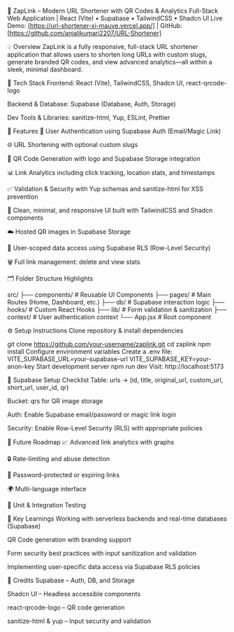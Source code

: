🔗 ZapLink – Modern URL Shortener with QR Codes & Analytics
Full-Stack Web Application | React (Vite) • Supabase • TailwindCSS • Shadcn UI
Live Demo: [https://url-shortener-xi-mauve.vercel.app/] | GitHub: [https://github.com/anjalikumari2207/URL-Shortener]

💡 Overview
ZapLink is a fully responsive, full-stack URL shortener application that allows users to shorten long URLs with custom slugs, generate branded QR codes, and view advanced analytics—all within a sleek, minimal dashboard.

🔨 Tech Stack
Frontend: React (Vite), TailwindCSS, Shadcn UI, react-qrcode-logo

Backend & Database: Supabase (Database, Auth, Storage)

Dev Tools & Libraries: sanitize-html, Yup, ESLint, Prettier

🚀 Features
🔐 User Authentication using Supabase Auth (Email/Magic Link)

🌐 URL Shortening with optional custom slugs

📸 QR Code Generation with logo and Supabase Storage integration

📊 Link Analytics including click tracking, location stats, and timestamps

✅ Validation & Security with Yup schemas and sanitize-html for XSS prevention

🧼 Clean, minimal, and responsive UI built with TailwindCSS and Shadcn components

☁️ Hosted QR images in Supabase Storage

🧹 User-scoped data access using Supabase RLS (Row-Level Security)

🗑 Full link management: delete and view stats

🗂️ Folder Structure Highlights

src/
├── components/        # Reusable UI Components
├── pages/             # Main Routes (Home, Dashboard, etc.)
├── db/                # Supabase interaction logic
├── hooks/             # Custom React Hooks
├── lib/               # Form validation & sanitization
├── context/           # User authentication context
└── App.jsx            # Root component

⚙️ Setup Instructions
Clone repository & install dependencies

git clone https://github.com/your-username/zaplink.git
cd zaplink
npm install
Configure environment variables
Create a .env file:
VITE_SUPABASE_URL=your-supabase-url
VITE_SUPABASE_KEY=your-anon-key
Start development server
npm run dev
Visit: http://localhost:5173

🧱 Supabase Setup Checklist
Table: urls → (id, title, original_url, custom_url, short_url, user_id, qr)

Bucket: qrs for QR image storage

Auth: Enable Supabase email/password or magic link login

Security: Enable Row-Level Security (RLS) with appropriate policies

📌 Future Roadmap
📈 Advanced link analytics with graphs

🔒 Rate-limiting and abuse detection

🔐 Password-protected or expiring links

🌍 Multi-language interface

🧪 Unit & Integration Testing

🧠 Key Learnings
Working with serverless backends and real-time databases (Supabase)

QR Code generation with branding support

Form security best practices with input sanitization and validation

Implementing user-specific data access via Supabase RLS policies

🙌 Credits
Supabase – Auth, DB, and Storage

Shadcn UI – Headless accessible components

react-qrcode-logo – QR code generation

sanitize-html & yup – Input security and validation
